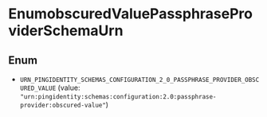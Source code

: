 

# EnumobscuredValuePassphraseProviderSchemaUrn

## Enum


* `URN_PINGIDENTITY_SCHEMAS_CONFIGURATION_2_0_PASSPHRASE_PROVIDER_OBSCURED_VALUE` (value: `"urn:pingidentity:schemas:configuration:2.0:passphrase-provider:obscured-value"`)



